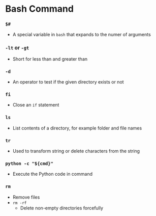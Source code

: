 # Bash Command
### `$#`
* A special variable in `bash` that expands to the numer of arguments
### `-lt` or `-gt`
* Short for less than and greater than
### `-d`
* An operator to test if the given directory exists or not
### `fi`
* Close an `if` statement
### `ls`
*  List contents of a directory, for example folder and file names
### `tr`
* Used to transform string or delete characters from the string
### `python -c "${cmd}"`
* Execute the Python code in command
### `rm`
* Remove files
* `rm -rf`
    *  Delete non-empty directories forcefully